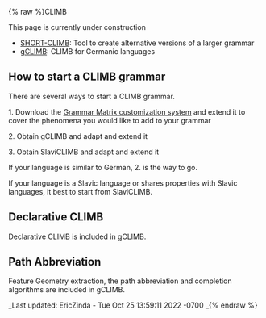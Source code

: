 {% raw %}CLIMB

This page is currently under construction

- [SHORT-CLIMB](../ClimbShortClimb): Tool to create alternative versions
of a larger grammar
- [gCLIMB](../Climb_GClimb): CLIMB for Germanic languages

## How to start a CLIMB grammar

There are several ways to start a CLIMB grammar.

1\. Download the [Grammar Matrix customization
system](http://www.delph-in.net/matrix/) and extend it to cover the
phenomena you would like to add to your grammar

2\. Obtain gCLIMB and adapt and extend it

3\. Obtain SlaviCLIMB and adapt and extend it

If your language is similar to German, 2. is the way to go.

If your language is a Slavic language or shares properties with Slavic
languages, it best to start from SlaviCLIMB.

## Declarative CLIMB

Declarative CLIMB is included in gCLIMB.

## Path Abbreviation

Feature Geometry extraction, the path abbreviation and completion
algorithms are included in gCLIMB.

_Last updated: EricZinda - Tue Oct 25 13:59:11 2022 -0700
_{% endraw %}